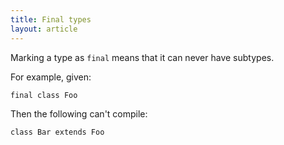 ```yaml
---
title: Final types
layout: article
---
```


Marking a type as `final` means that it can never have subtypes.

For example, given:

```tut:silent
final class Foo
```

Then the following can't compile:

```tut:book:fail
class Bar extends Foo
```
